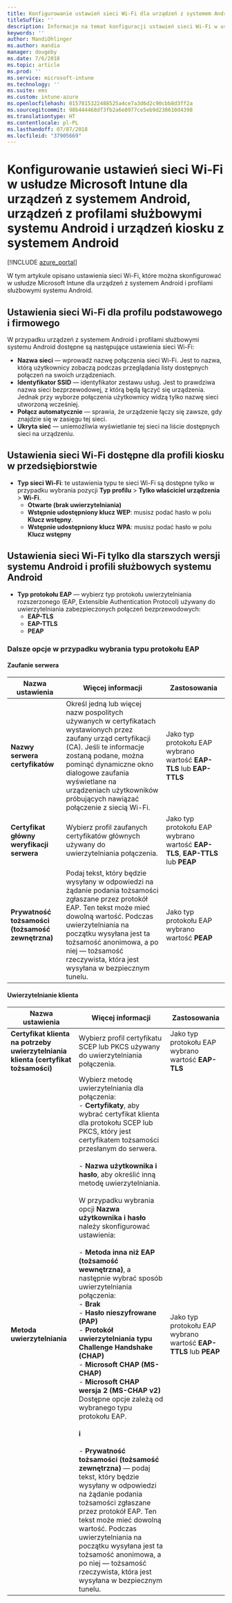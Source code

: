 ```yaml
---
title: Konfigurowanie ustawień sieci Wi-Fi dla urządzeń z systemem Android w usłudze Microsoft Intune
titleSuffix: ''
description: Informacje na temat konfiguracji ustawień sieci Wi-Fi w usłudze Intune dla urządzeń z systemem Android.
keywords: ''
author: MandiOhlinger
ms.author: mandia
manager: dougeby
ms.date: 7/6/2018
ms.topic: article
ms.prod: ''
ms.service: microsoft-intune
ms.technology: ''
ms.suite: ems
ms.custom: intune-azure
ms.openlocfilehash: 0157815322488525a4ce7a3d6d2c90cbb8d3ff2a
ms.sourcegitcommit: 98b444468df3fb2a6e8977ce5eb9d238610d4398
ms.translationtype: HT
ms.contentlocale: pl-PL
ms.lasthandoff: 07/07/2018
ms.locfileid: "37905669"
---
```

# <a name="configure-wi-fi-settings-in-microsoft-intune-for-devices-running-android-android-work-profiles-and-android-kiosk-devices"></a>Konfigurowanie ustawień sieci Wi-Fi w usłudze Microsoft Intune dla urządzeń z systemem Android, urządzeń z profilami służbowymi systemu Android i urządzeń kiosku z systemem Android

[!INCLUDE [azure_portal](./includes/azure_portal.md)]

W tym artykule opisano ustawienia sieci Wi-Fi, które można skonfigurować w usłudze Microsoft Intune dla urządzeń z systemem Android i profilami służbowymi systemu Android.

## <a name="wi-fi-settings-for-basic-and-enterprise-profiles"></a>Ustawienia sieci Wi-Fi dla profilu podstawowego i firmowego

W przypadku urządzeń z systemem Android i profilami służbowymi systemu Android dostępne są następujące ustawienia sieci Wi-Fi:

- **Nazwa sieci** — wprowadź nazwę połączenia sieci Wi-Fi. Jest to nazwa, którą użytkownicy zobaczą podczas przeglądania listy dostępnych połączeń na swoich urządzeniach.
- **Identyfikator SSID** — identyfikator zestawu usług. Jest to prawdziwa nazwa sieci bezprzewodowej, z którą będą łączyć się urządzenia. Jednak przy wyborze połączenia użytkownicy widzą tylko nazwę sieci utworzoną wcześniej.
- **Połącz automatycznie** — sprawia, że urządzenie łączy się zawsze, gdy znajdzie się w zasięgu tej sieci.
- **Ukryta sieć** — uniemożliwia wyświetlanie tej sieci na liście dostępnych sieci na urządzeniu.

## <a name="wi-fi-settings-available-for-enterprise-kiosk-profiles"></a>Ustawienia sieci Wi-Fi dostępne dla profili kiosku w przedsiębiorstwie
- **Typ sieci Wi-Fi**: te ustawienia typu te sieci Wi-Fi są dostępne tylko w przypadku wybrania pozycji **Typ profilu**  >  **Tylko właściciel urządzenia**  >  **Wi-Fi**.
    - **Otwarte (brak uwierzytelniania)**
    - **Wstępnie udostępniony klucz WEP**: musisz podać hasło w polu **Klucz wstępny**.
    - **Wstępnie udostępniony klucz WPA**: musisz podać hasło w polu **Klucz wstępny**

## <a name="wi-fi-settings-for-android-legacy-and-android-work-profiles-only"></a>Ustawienia sieci Wi-Fi tylko dla starszych wersji systemu Android i profili służbowych systemu Android

- **Typ protokołu EAP** — wybierz typ protokołu uwierzytelniania rozszerzonego (EAP, Extensible Authentication Protocol) używany do uwierzytelniania zabezpieczonych połączeń bezprzewodowych:
    - **EAP-TLS**
    - **EAP-TTLS**
    - **PEAP**

### <a name="further-options-when-you-choose-an-eap-type"></a>Dalsze opcje w przypadku wybrania typu protokołu EAP

#### <a name="server-trust"></a>Zaufanie serwera



|Nazwa ustawienia|Więcej informacji|Zastosowania|
|-------------|---------------|-----------|
|**Nazwy serwera certyfikatów**|Określ jedną lub więcej nazw pospolitych używanych w certyfikatach wystawionych przez zaufany urząd certyfikacji (CA). Jeśli te informacje zostaną podane, można pominąć dynamiczne okno dialogowe zaufania wyświetlane na urządzeniach użytkowników próbujących nawiązać połączenie z siecią Wi-Fi.|Jako typ protokołu EAP wybrano wartość **EAP-TLS** lub **EAP-TTLS**|
|**Certyfikat główny weryfikacji serwera**|Wybierz profil zaufanych certyfikatów głównych używany do uwierzytelniania połączenia. |Jako typ protokołu EAP wybrano wartość **EAP-TLS**, **EAP-TTLS** lub **PEAP**|
|**Prywatność tożsamości (tożsamość zewnętrzna)**|Podaj tekst, który będzie wysyłany w odpowiedzi na żądanie podania tożsamości zgłaszane przez protokół EAP. Ten tekst może mieć dowolną wartość. Podczas uwierzytelniania na początku wysyłana jest ta tożsamość anonimowa, a po niej — tożsamość rzeczywista, która jest wysyłana w bezpiecznym tunelu.|Jako typ protokołu EAP wybrano wartość **PEAP**|


#### <a name="client-authentication"></a>Uwierzytelnianie klienta


|                                     Nazwa ustawienia                                     |                                                                                                                                                                                                                                                                                                                                                                                                                                                                                                                                                                       Więcej informacji                                                                                                                                                                                                                                                                                                                                                                                                                                                                                                                                                                       |                            Zastosowania                            |
|--------------------------------------------------------------------------------------|--------------------------------------------------------------------------------------------------------------------------------------------------------------------------------------------------------------------------------------------------------------------------------------------------------------------------------------------------------------------------------------------------------------------------------------------------------------------------------------------------------------------------------------------------------------------------------------------------------------------------------------------------------------------------------------------------------------------------------------------------------------------------------------------------------------------------------------------------------------------------------------------------------------------------------------------------------------------------------------------------------------------------------------------------------------------------------------------------------------------------------------------------------------|----------------------------------------------------------------|
| <strong>Certyfikat klienta na potrzeby uwierzytelniania klienta (certyfikat tożsamości)</strong> |                                                                                                                                                                                                                                                                                                                                                                                                                                                                                                                                       Wybierz profil certyfikatu SCEP lub PKCS używany do uwierzytelniania połączenia.                                                                                                                                                                                                                                                                                                                                                                                                                                                                                                                                       |              Jako typ protokołu EAP wybrano wartość <strong>EAP-TLS</strong>              |
|                        <strong>Metoda uwierzytelniania</strong>                        | Wybierz metodę uwierzytelniania dla połączenia:<br>- <strong>Certyfikaty</strong>, aby wybrać certyfikat klienta dla protokołu SCEP lub PKCS, który jest certyfikatem tożsamości przesłanym do serwera.<br><br>- <strong>Nazwa użytkownika i hasło</strong>, aby określić inną metodę uwierzytelniania. <br><br>W przypadku wybrania opcji <strong>Nazwa użytkownika i hasło</strong> należy skonfigurować ustawienia:<br><br>-  <strong>Metoda inna niż EAP (tożsamość wewnętrzna)</strong>, a następnie wybrać sposób uwierzytelniania połączenia:<br>- <strong>Brak</strong><br>- <strong>Hasło nieszyfrowane (PAP)</strong><br>- <strong>Protokół uwierzytelniania typu Challenge Handshake (CHAP)</strong><br>- <strong>Microsoft CHAP (MS-CHAP)</strong><br>- <strong>Microsoft CHAP wersja 2 (MS-CHAP v2)</strong><br>Dostępne opcje zależą od wybranego typu protokołu EAP.<br><br><strong>i</strong><br><br>- <strong>Prywatność tożsamości (tożsamość zewnętrzna)</strong> — podaj tekst, który będzie wysyłany w odpowiedzi na żądanie podania tożsamości zgłaszane przez protokół EAP. Ten tekst może mieć dowolną wartość. Podczas uwierzytelniania na początku wysyłana jest ta tożsamość anonimowa, a po niej — tożsamość rzeczywista, która jest wysyłana w bezpiecznym tunelu. | Jako typ protokołu EAP wybrano wartość <strong>EAP-TTLS</strong> lub <strong>PEAP</strong> |

